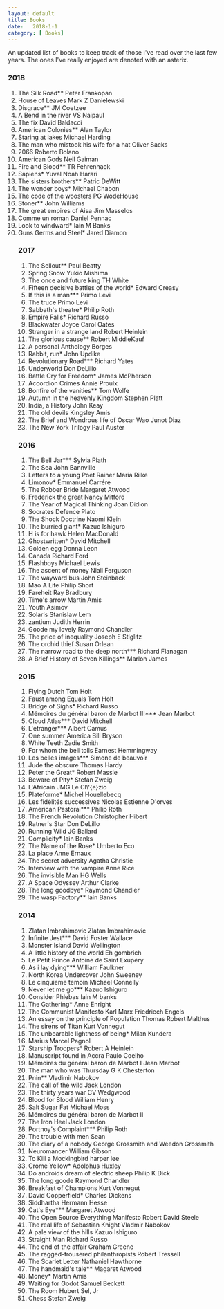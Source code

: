 ```yaml
---
layout: default
title: Books
date:   2018-1-1 
category: [ Books]
---
```



    
<p>
    An updated list of books to keep track of those I've read over the last few years. The ones I've really enjoyed are denoted with an asterix. 
</p>

<h3> 2018</h3>
<ol>
<li> 	 The Silk Road**  Peter Frankopan </li>
<li>  House of Leaves  Mark Z Danielewski </li>
<li>  Disgrace**  JM Coetzee </li>
<li>  A Bend in the river  VS Naipaul </li>
<li>  The fix  David Baldacci </li>
<li>  American Colonies**   Alan Taylor </li>
<li>  Staring at lakes   Michael Harding </li>
<li>  The man who mistook his wife for a hat   Oliver Sacks</li>
<li>  2066  Roberto Bolano</li>
<li>  American Gods  Neil Gaiman </li>
<li>  Fire and Blood**  TR Fehrenhack </li>
<li>  Sapiens*  Yuval Noah Harari </li>
<li>  The sisters brothers**  Patric DeWitt </li>
<li>  The wonder boys*  Michael Chabon</li>
<li>  The code of the woosters  PG WodeHouse
<li>  Stoner**  John Williams </li>
<li>  The great empires of Aisa  Jim Masselos
<li>  Comme un roman  Daniel Pennac</li>
<li>  Look to windward*  Iain M Banks</li>
<li>  Guns Germs and Steel*  Jared Diamon</li> 






<h3> 2017</h3>
<ol>
<li> 	 The Sellout**  Paul Beatty </li>
<li> 	 Spring Snow  Yukio Mishima </li>
<li> 	 The once and future king  TH White </li>
<li> 	 Fifteen decisive battles of the world*  Edward Creasy </li>
<li> 	 If this is a man***  Primo Levi </li>
<li> 	 The truce  Primo Levi </li>
<li> 	 Sabbath's theatre*  Philip Roth </li>
<li> 	 Empire Falls*  Richard Russo </li>
<li> 	 Blackwater  Joyce Carol Oates </li>
<li> 	 Stranger in a strange land  Robert Heinlein </li>
<li> 	 The glorious cause**  Robert MiddleKauf </li>
<li> 	 A personal Anthology  Borges </li>
<li> 	 Rabbit, run*  John Updike </li>
<li> 	 Revolutionary Road***  Richard Yates </li>
<li> 	 Underworld  Don DeLillo </li>
<li> 	 Battle Cry for Freedom*  James McPherson </li>
<li> 	 Accordion Crimes  Annie Proulx </li>
<li> 	 Bonfire of the vanities**  Tom Wolfe </li>
<li> 	 Autumn in the heavenly Kingdom  Stephen Platt </li>
<li> 	 India, a History  John Keay </li>
<li> 	 The old devils  Kingsley Amis </li>
<li> 	 The Brief and Wondrous life of Oscar Wao  Junot Diaz </li>
<li> 	 The New York Trilogy  Paul Auster </li>
</ol>

<h3> 2016</h3>
<ol>
<li> 	 The Bell Jar***  Sylvia Plath </li>
<li> 	 The Sea  John Bannville </li>
<li> 	 Letters to a young Poet  Rainer Maria Rilke </li>
<li> 	 Limonov*  Emmanuel Carrére </li>
<li> 	 The Robber Bride  Margaret Atwood </li>
<li> 	 Frederick the great  Nancy Mitford </li>
<li> 	 The Year of Magical Thinking  Joan Didion </li>
<li> 	 Socrates Defence  Plato </li>
<li> 	 The Shock Doctrine  Naomi Klein </li>
<li> 	 The burried giant*  Kazuo Ishiguro </li>
<li> 	 H is for hawk  Helen MacDonald </li>
<li> 	 Ghostwritten*  David Mitchell </li>
<li> 	 Golden egg  Donna Leon </li>
<li> 	 Canada  Richard Ford </li>
<li> 	 Flashboys  Michael Lewis </li>
<li> 	 The ascent of money  Niall Ferguson </li>
<li> 	 The wayward bus  John Steinback </li>
<li> 	 Mao A Life  Philip Short </li>
<li> 	 Fareheit   Ray Bradbury </li>
<li> 	 Time's arrow  Martin Amis </li>
<li> 	 Youth  Asimov </li>
<li> 	 Solaris  Stanislaw Lem </li>
<li> 	 zantium  Judith Herrin </li>
<li> 	 Goode my lovely  Raymond Chandler </li>
<li> 	 The price of inequality  Joseph E Stiglitz </li>
<li> 	 The orchid thief  Susan Orlean </li>
<li> 	 The narrow road to the deep north***  Richard Flanagan </li>
<li> 	 A Brief History of Seven Killings**  Marlon James </li>

</ol>


<h3> 2015</h3>
<ol>
<li>    Flying Dutch	     Tom Holt </li>
<li>    Faust among Equals	     Tom Holt </li>
<li>    Bridge of Sighs*	        Richard Russo </li>
<li>    Mémoires du général baron de Marbot III***	     Jean Marbot </li>
<li>    		 Cloud Atlas***	       David Mitchell</li>
<li>    		 L'etranger***	      Albert Camus</li>
<li>    	 One summer America 	      Bill Bryson</li>
<li>    	 White Teeth	      Zadie Smith</li>
<li>    	 For whom the bell tolls      Earnest Hemmingway</li>
<li>     Les belles images***    Simone de beauvoir</li>
<li>     Jude the obscure    Thomas Hardy</li>
<li>     Peter the Great*    Robert Massie</li>
<li>     Beware of Pity*    Stefan Zweig</li>
<li>     L'Africain    JMG Le Cl\'{e}zio</li>
<li>     Plateforme*    Michel Houellebecq</li>
<li>     Les fidélités successives    Nicolas Estienne D'orves</li>
<li>     American Pastoral***    Philip Roth</li>
<li>     The French Revolution    Christopher Hibert</li>
<li>     Ratner's Star    Don DeLillo</li>
<li>     Running Wild    JG Ballard</li>
<li>     Complicity*    Iain Banks</li>
<li>     The Name of the Rose*    Umberto Eco</li>
<li>     La place    Anne Ernaux</li>
<li>     The secret adversity    Agatha Christie</li>
<li>     Interview with the vampire    Anne Rice</li>
<li>     The invisible Man    HG Wells</li>
<li>      A Space Odyssey    Arthur Clarke</li>
<li>     The long goodbye*    Raymond Chandler</li>
<li>     The wasp Factory**    Iain Banks</li>
</ol>




<h3> 2014</h3>
<ol>
<li> 		 Zlatan Imbrahimovic	    Zlatan Imbrahimovic     </li>
<li> 		 Infinite Jest***	    David Foster Wallace     </li>
<li> 		 Monster Island	   David Wellington     </li>
<li> 		 A little history of the world	  Eh gombrich     </li>
<li> 		 Le Petit Prince	  Antoine de Saint Exupéry     </li>
<li> 		 As i lay dying***	   William Faulkner     </li>
<li> 		 North Korea Undercover	   John Sweeney     </li> 
<li> 		 Le cinquieme temoin	   Michael Connelly     </li>
<li> 		 Never let me go***  	Kazuo Ishiguro     </li>
<li> 		 Consider Phlebas	   Iain M banks     </li>
<li> 		 The Gathering*	  Anne Enright     </li>
<li> 		 The Communist Manifesto	  Karl Marx Friedriech Engels      </li>
<li> 		 An essay on the principle of Population  Thomas Robert Malthus     </li>
<li> 		 The sirens of Titan	  Kurt Vonnegut     </li>
<li> 		 The unbearable lightness of being*   Milan Kundera     </li>
<li> 		 Marius	    Marcel Pagnol     </li>
<li> 		 Starship Troopers*	    Robert A Heinlein     </li>
<li> 		 Manuscript found in Accra	    Paulo Coelho      </li>
<li> 		 Mémoires du général baron de Marbot I	 Jean Marbot     </li>
<li> 		 The man who was Thursday	  G K Chesterton     </li>
<li> 		 Pnin**	  Vladimir Nabokov     </li>
<li> 		 The call of the wild	  Jack London     </li>
<li> 		 The thirty years war	 CV Wedgwood     </li>
<li> 		 Blood for Blood	  William Henry     </li>
<li> 		 Salt Sugar Fat	 Michael Moss     </li>
<li> 		 Mémoires du général baron de Marbot II	     </li>
<li> 		 The Iron Heel	  Jack London     </li>
<li> 		 Portnoy's Complaint***	  Philip Roth     </li>
<li> 		 The trouble with men	  Sean     </li>
<li> 	       The diary of a nobody	  George Grossmith and Weedon Grossmith     </li>
<li> 		 Neuromancer	  William Gibson     </li>
<li> 		 To Kill a Mockingbird	  harper lee     </li>
<li> 		 Crome Yellow*	  Adolphus Huxley     </li>
<li> 		 Do androids dream of electric sheep	  Philip K Dick     </li>
<li> 		 The long goode	   Raymond Chandler     </li>
<li> 		 Breakfast of Champions	  Kurt Vonnegut     </li>
<li> 		 David Copperfield*	  Charles Dickens     </li>
<li> 		 Siddhartha	  Hermann Hesse     </li>
<li> 		 Cat's Eye***	  Margaret Atwood     </li>
<li> 		 The Open Source Everything Manifesto	 Robert David Steele     </li>
<li> 		 The real life of Sebastian Knight	  Vladmir Nabokov     </li>
<li> 		 A pale view of the hills	  Kazuo Ishiguro     </li>
<li> 		 Straight Man	  Richard Russo     </li>
<li> 		 The end of the affair	  Graham Greene      </li>
<li> 		 The ragged-trousered philanthropists	  Robert Tressell     </li>
<li> 		 The Scarlet Letter	   Nathaniel Hawthorne     </li>
<li> 		 The handmaid's tale**	   Magaret Atwood     </li>
<li> 		 Money*	   Martin Amis    </li>
<li> 		 Waiting for Godot	   Samuel Beckett    </li>
<li> 		 The Room	    Hubert Sel, Jr    </li>
<li> 		 Chess	   Stefan Zweig  </li>
</ol>


